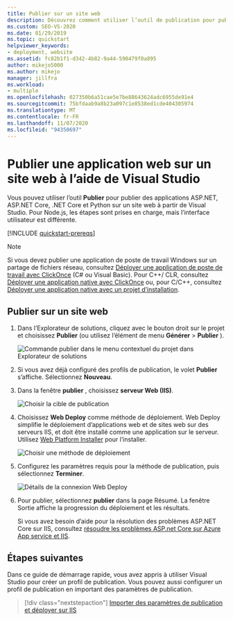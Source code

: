 ```yaml
---
title: Publier sur un site web
description: Découvrez comment utiliser l’outil de publication pour publier des applications ASP.NET, ASP.NET Core, .NET Core et Python sur un site Web à partir de Visual Studio.
ms.custom: SEO-VS-2020
ms.date: 01/29/2019
ms.topic: quickstart
helpviewer_keywords:
- deployment, website
ms.assetid: fc82b1f1-d342-4b82-9a44-590479f0a895
author: mikejo5000
ms.author: mikejo
manager: jillfra
ms.workload:
- multiple
ms.openlocfilehash: 027350b6a51cae5e7be88643624adc6955de91e4
ms.sourcegitcommit: 75bfdaab9a8b23a097c1e8538ed1cde404305974
ms.translationtype: MT
ms.contentlocale: fr-FR
ms.lasthandoff: 11/07/2020
ms.locfileid: "94350697"
---
```

# <a name="publish-a-web-app-to-a-web-site-using-visual-studio"></a>Publier une application web sur un site web à l’aide de Visual Studio

Vous pouvez utiliser l’outil **Publier** pour publier des applications ASP.NET, ASP.NET Core, .NET Core et Python sur un site web à partir de Visual Studio. Pour Node.js, les étapes sont prises en charge, mais l’interface utilisateur est différente.

[!INCLUDE [quickstart-prereqs](includes/quickstart-prereqs.md)]

> [!NOTE]
> Si vous devez publier une application de poste de travail Windows sur un partage de fichiers réseau, consultez [Déployer une application de poste de travail avec ClickOnce](how-to-publish-a-clickonce-application-using-the-publish-wizard.md) (C# ou Visual Basic). Pour C++/ CLR, consultez [Déployer une application native avec ClickOnce](/cpp/windows/clickonce-deployment-for-visual-cpp-applications) ou, pour C/C++, consultez [Déployer une application native avec un projet d’installation](/cpp/windows/walkthrough-deploying-a-visual-cpp-application-by-using-a-setup-project).

## <a name="publish-to-a-web-site"></a>Publier sur un site web

1. Dans l’Explorateur de solutions, cliquez avec le bouton droit sur le projet et choisissez **Publier** (ou utilisez l’élément de menu **Générer** > **Publier** ).

    ![Commande publier dans le menu contextuel du projet dans Explorateur de solutions](../deployment/media/quickstart-publish.png "Choisir Publier")

1. Si vous avez déjà configuré des profils de publication, le volet **Publier** s’affiche. Sélectionnez **Nouveau**.

1. Dans la fenêtre **publier** , choisissez **serveur Web (IIS)**.

    ![Choisir la cible de publication](../deployment/media/quickstart-publish-iis.png "Choisissez IIS, FTP, etc.")

1. Choisissez **Web Deploy** comme méthode de déploiement. Web Deploy simplifie le déploiement d’applications web et de sites web sur des serveurs IIS, et doit être installé comme une application sur le serveur. Utilisez [Web Platform Installer](https://www.microsoft.com/web/downloads/platform.aspx) pour l’installer.

    ![Choisir une méthode de déploiement](../deployment/media/quickstart-publish-iis-web-deploy.png "Choisissez IIS, FTP, etc.")

1. Configurez les paramètres requis pour la méthode de publication, puis sélectionnez **Terminer**. 

    ![Détails de la connexion Web Deploy](../deployment/media/quickstart-publish-iis-web-deploy-connection-details.png)

1. Pour publier, sélectionnez **publier** dans la page Résumé. La fenêtre Sortie affiche la progression du déploiement et les résultats.

   Si vous avez besoin d’aide pour la résolution des problèmes ASP.NET Core sur IIS, consultez [résoudre les problèmes ASP.net Core sur Azure App service et IIS](/aspnet/core/test/troubleshoot-azure-iis).

## <a name="next-steps"></a>Étapes suivantes

Dans ce guide de démarrage rapide, vous avez appris à utiliser Visual Studio pour créer un profil de publication. Vous pouvez aussi configurer un profil de publication en important des paramètres de publication.

> [!div class="nextstepaction"]
> [Importer des paramètres de publication et déployer sur IIS](tutorial-import-publish-settings-iis.md)
